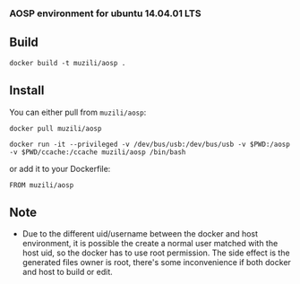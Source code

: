 ### AOSP environment for ubuntu 14.04.01 LTS

## Build ##
```
docker build -t muzili/aosp .
```
## Install ##

You can either pull from `muzili/aosp`:

```
docker pull muzili/aosp
```

```
docker run -it --privileged -v /dev/bus/usb:/dev/bus/usb -v $PWD:/aosp -v $PWD/ccache:/ccache muzili/aosp /bin/bash
```

or add it to your Dockerfile:

```
FROM muzili/aosp
```

## Note ##
* Due to the different uid/username between the docker and host environment, it is possible the create a normal user matched with the host uid, so the docker has to use root permission. The side effect is the generated files owner is root, there's some inconvenience if both docker and host to build or edit.
